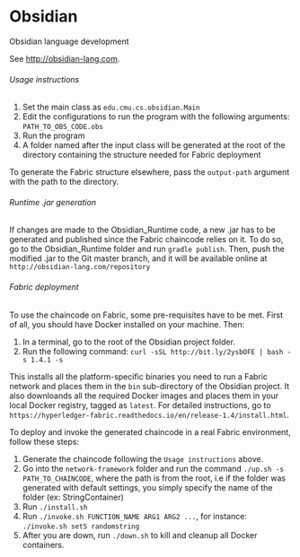 # Obsidian
Obsidian language development

See http://obsidian-lang.com.

###### Usage instructions
1. Set the main class as `edu.cmu.cs.obsidian.Main`
2. Edit the configurations to run the program with the following arguments:
`PATH_TO_OBS_CODE.obs`
3. Run the program
4. A folder named after the input class will be generated at the root of the directory containing the structure needed for Fabric deployment

To generate the Fabric structure elsewhere, pass the `output-path` argument with the path to the directory.

###### Runtime .jar generation
If changes are made to the Obsidian_Runtime code, a new .jar has to be generated and published since the Fabric chaincode relies on it.
To do so, go to the Obsidian_Runtime folder and run `gradle publish`.
Then, push the modified .jar to the Git master branch, and it will be available online at `http://obsidian-lang.com/repository`

###### Fabric deployment
To use the chaincode on Fabric, some pre-requisites have to be met. First of all, you should have Docker installed on your machine. Then:
1. In a terminal, go to the root of the Obsidian project folder.
2. Run the following command: `curl -sSL http://bit.ly/2ysbOFE | bash -s 1.4.1 -s`

This installs all the platform-specific binaries you need to run a Fabric network and places them in the `bin` sub-directory of the Obsidian project.
It also downloands all the required Docker images and places them in your local Docker registry, tagged as `latest`.
For detailed instructions, go to `https://hyperledger-fabric.readthedocs.io/en/release-1.4/install.html`.

To deploy and invoke the generated chaincode in a real Fabric environment, follow these steps:
1. Generate the chaincode following the `Usage instructions` above.
2. Go into the `network-framework` folder and run the command `./up.sh -s PATH_TO_CHAINCODE`, where the path is from the root, i.e if the folder was generated with default settings, you simply specify the name of the folder (ex: StringContainer)
3. Run `./install.sh`
3. Run `./invoke.sh FUNCTION_NAME ARG1 ARG2 ...`, for instance: `./invoke.sh setS randomstring`
4. After you are down, run `./down.sh` to kill and cleanup all Docker containers.
